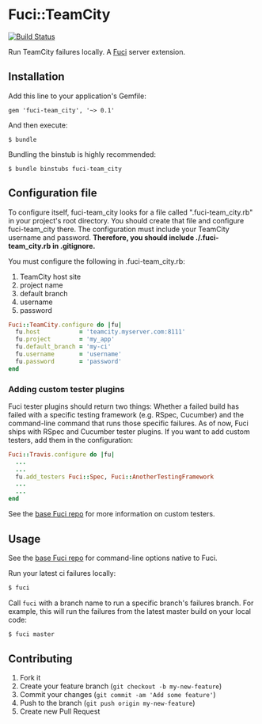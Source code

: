 # Fuci::TeamCity
[![Build Status](https://travis-ci.org/davejachimiak/fuci-team_city.png?branch=master)](https://travis-ci.org/davejachimiak/fuci-team_city)

Run TeamCity failures locally. A
[Fuci](https://github.com/davejachimiak/fuci) server extension.

## Installation

Add this line to your application's Gemfile:

    gem 'fuci-team_city', '~> 0.1'

And then execute:

    $ bundle

Bundling the binstub is highly recommended:

    $ bundle binstubs fuci-team_city

## Configuration file
To configure itself, fuci-team_city looks for a file called
".fuci-team_city.rb" in your project's root directory. You should create
that file and configure fuci-team_city there. The configuration must
include your TeamCity username and password. **Therefore, you should
include ./.fuci-team_city.rb in .gitignore.**

You must configure the following in .fuci-team_city.rb:

1. TeamCity host site
2. project name
3. default branch
4. username
5. password

```ruby
Fuci::TeamCity.configure do |fu|
  fu.host           = 'teamcity.myserver.com:8111'
  fu.project        = 'my_app'
  fu.default_branch = 'my-ci'
  fu.username       = 'username'
  fu.password       = 'password'
end
```

### Adding custom tester plugins

Fuci tester plugins should return two things: Whether a failed build has
failed with a specific testing framework (e.g. RSpec, Cucumber) and the
command-line command that runs those specific failures. As of now, Fuci
ships with RSpec and Cucumber tester plugins. If you want to add custom
testers, add them in the configuration:
```ruby
Fuci::Travis.configure do |fu|
  ...
  ...
  fu.add_testers Fuci::Spec, Fuci::AnotherTestingFramework
  ...
  ...
end
```

See the [base Fuci repo](https://github.com/davejachimiak/fuci#creating-tester-extensions)
for more information on custom testers.

## Usage

See the
[base Fuci repo](https://github.com/davejachimiak/fuci#native-command-line-options)
for command-line options native to Fuci.

Run your latest ci failures locally:
```sh
$ fuci
```

Call `fuci` with a branch name to run a specific branch's failures
branch. For example, this will run the failures from the latest master
build on your local code:
```sh
$ fuci master
```

## Contributing

1. Fork it
2. Create your feature branch (`git checkout -b my-new-feature`)
3. Commit your changes (`git commit -am 'Add some feature'`)
4. Push to the branch (`git push origin my-new-feature`)
5. Create new Pull Request
